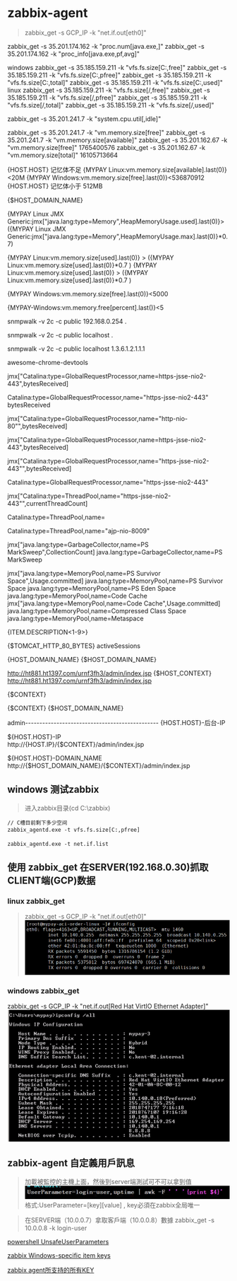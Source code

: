 # zabbix-agent

> zabbix_get -s GCP_IP -k "net.if.out[eth0]"


zabbix_get -s 35.201.174.162 -k "proc.num[java.exe,]"
zabbix_get -s 35.201.174.162 -k "proc_info[java.exe,pf,avg]"



windows
zabbix_get -s 35.185.159.211 -k "vfs.fs.size[C:,free]"
zabbix_get -s 35.185.159.211 -k "vfs.fs.size[C:,pfree]"
zabbix_get -s 35.185.159.211 -k "vfs.fs.size[C:,total]"
zabbix_get -s 35.185.159.211 -k "vfs.fs.size[C:,used]"
linux
zabbix_get -s 35.185.159.211 -k "vfs.fs.size[/,free]"
zabbix_get -s 35.185.159.211 -k "vfs.fs.size[/,pfree]"
zabbix_get -s 35.185.159.211 -k "vfs.fs.size[/,total]"
zabbix_get -s 35.185.159.211 -k "vfs.fs.size[/,used]"




zabbix_get -s 35.201.241.7 -k "system.cpu.util[,idle]"

zabbix_get -s 35.201.241.7 -k "vm.memory.size[free]"
zabbix_get -s 35.201.241.7 -k "vm.memory.size[available]"
zabbix_get -s 35.201.162.67 -k "vm.memory.size[free]"
1765400576
zabbix_get -s 35.201.162.67 -k "vm.memory.size[total]"
16105713664
 

{HOST.HOST} 记忆体不足
{MYPAY Linux:vm.memory.size[available].last(0)}<20M
{MYPAY Windows:vm.memory.size[free].last(0)}<536870912
{HOST.HOST} 记忆体小于 512MB

{$HOST_DOMAIN_NAME}

{MYPAY Linux JMX Generic:jmx["java.lang:type=Memory",HeapMemoryUsage.used].last(0)}>({MYPAY Linux JMX Generic:jmx["java.lang:type=Memory",HeapMemoryUsage.max].last(0)}*0.7)


{MYPAY Linux:vm.memory.size[used].last(0)} > ({MYPAY Linux:vm.memory.size[used].last(0)}*0.7 )
{MYPAY Linux:vm.memory.size[used].last(0)} > ({MYPAY Linux:vm.memory.size[used].last(0)}*0.7 )



{MYPAY Windows:vm.memory.size[free].last(0)}<5000



{MYPAY-Windows:vm.memory.free[percent].last()}<5

snmpwalk -v 2c -c public 192.168.0.254 .

snmpwalk -v 2c -c public localhost .

snmpwalk -v 2c -c public localhost 1.3.6.1.2.1.1.1


awesome-chrome-devtools


jmx["Catalina:type=GlobalRequestProcessor,name=https-jsse-nio2-443",bytesReceived]

Catalina:type=GlobalRequestProcessor,name="https-jsse-nio2-443"  bytesReceived



jmx["Catalina:type=GlobalRequestProcessor,name=\"http-nio-80\"",bytesReceived]




jmx["Catalina:type=GlobalRequestProcessor,name=https-jsse-nio2-443",bytesReceived]




jmx["Catalina:type=GlobalRequestProcessor,name=\"https-jsse-nio2-443\"",bytesReceived]


Catalina:type=GlobalRequestProcessor,name="https-jsse-nio2-443"


jmx["Catalina:type=ThreadPool,name=\"https-jsse-nio2-443\"",currentThreadCount]

Catalina:type=ThreadPool,name=


Catalina:type=ThreadPool,name=\"ajp-nio-8009\"


jmx["java.lang:type=GarbageCollector,name=PS MarkSweep",CollectionCount]
     java.lang:type=GarbageCollector,name=PS MarkSweep




jmx["java.lang:type=MemoryPool,name=PS Survivor Space",Usage.committed]
java.lang:type=MemoryPool,name=PS Survivor Space
java.lang:type=MemoryPool,name=PS Eden Space
java.lang:type=MemoryPool,name=Code Cache
jmx["java.lang:type=MemoryPool,name=Code Cache",Usage.committed]
java.lang:type=MemoryPool,name=Compressed Class Space
java.lang:type=MemoryPool,name=Metaspace

{ITEM.DESCRIPTION<1-9>}

{$TOMCAT_HTTP_80_BYTES}
activeSessions

{HOST_DOMAIN_NAME}
{$HOST_DOMAIN_NAME}



http://ht881.ht1397.com/urnf3fh3/admin/index.jsp
{$HOST_CONTEXT}
http://ht881.ht1397.com/urnf3fh3/admin/index.jsp


{$CONTEXT}






{$CONTEXT}
{$HOST_DOMAIN_NAME}


admin-----------------------------------------------
{HOST.HOST}-后台-IP


${HOST.HOST}-IP	 
http://{HOST.IP}/{$CONTEXT}/admin/index.jsp

${HOST.HOST}-DOMAIN_NAME 
http://{$HOST_DOMAIN_NAME}/{$CONTEXT}/admin/index.jsp
	 
	 
	 
	




## windows 测试zabbix

> 进入zabbix目录(cd C:\zabbix)

```
// C槽目前剩下多少空间
zabbix_agentd.exe -t vfs.fs.size[C:,pfree]

zabbix_agentd.exe -t net.if.list

```


## 使用 zabbix_get 在SERVER(192.168.0.30)抓取CLIENT端(GCP)数据

### linux zabbix_get
> zabbix_get -s GCP_IP -k "net.if.out[eth0]"
![](./images/20180609200437568.png)

### windows zabbix_get
zabbix_get -s GCP_IP -k "net.if.out[Red Hat VirtIO Ethernet Adapter]"
![](./images/20180609200930864.png)








## zabbix-agent 自定義用戶訊息
> 加載被監控的主機上面，然後到server端測試可不可以拿到值
![/etc/zabbix/zabbox_agented.conf](./images/2018-06-02_112506.png)
格式:UserParameter=[key][value] , key必須在zabbix全局唯一

> 在SERVER端（10.0.0.7）拿取客戶端（10.0.0.8）數據
zabbix_get -s 10.0.0.8 -k login-user


[powershell UnsafeUserParameters](http://my-fish-it.blogspot.com/2017/03/ss-zabbix-32-userparameter-windows.html)

[zabbix Windows-specific item keys](https://www.zabbix.com/documentation/3.4/manual/config/items/itemtypes/zabbix_agent/win_keys)

[zabbix agent所支持的所有KEY](http://blog.51cto.com/skykws8023/1619075)















